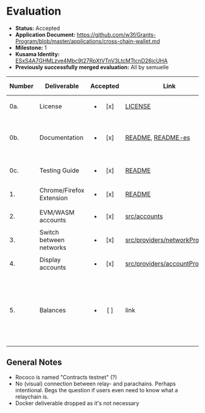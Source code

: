# Evaluation

- **Status:** Accepted
- **Application Document:** https://github.com/w3f/Grants-Program/blob/master/applications/cross-chain-wallet.md
- **Milestone:** 1
- **Kusama Identity:** [ESxS4A7GHMLzve4Mbc9t27RpXtVTnV3LtcMTtcnD26jcUHA](https://polkascan.io/pre/kusama/account/ESxS4A7GHMLzve4Mbc9t27RpXtVTnV3LtcMTtcnD26jcUHA)
- **Previously successfully merged evaluation:** All by semuelle

| Number | Deliverable | Accepted | Link | Evaluation Notes |
| ------ | ----------- | :------: | ---- |----------------- |
| 0a. | License | <ul><li>[x] </li></ul> | [LICENSE](https://github.com/blockcoders/kuma-wallet/blob/8ab34f8af7e0d4a314bbf4d63784b3d4aa39776d/LICENSE) | MIT |
| 0b. | Documentation | <ul><li>[x] </li></ul> | [README](https://github.com/blockcoders/kuma-wallet/blob/8ab34f8af7e0d4a314bbf4d63784b3d4aa39776d/README.md), [README-es](https://github.com/blockcoders/kuma-wallet/blob/8ab34f8af7e0d4a314bbf4d63784b3d4aa39776d/README-es.md) | Easy build and installation. Tested on Firefox. |
| 0c. | Testing Guide | <ul><li>[x] </li></ul> | [README](https://github.com/blockcoders/kuma-wallet#running-tests) | Coverage reported as >90%. |
| 1. | Chrome/Firefox Extension | <ul><li>[x] </li></ul> | [README](https://github.com/blockcoders/kuma-wallet/blob/8ab34f8af7e0d4a314bbf4d63784b3d4aa39776d/README.md#chrome-and-brave) | — |  
| 2. | EVM/WASM accounts | <ul><li>[x] </li></ul> | [src/accounts](https://github.com/blockcoders/kuma-wallet/blob/8ab34f8af7e0d4a314bbf4d63784b3d4aa39776d/src/accounts/AccountManager.ts) | — |
| 3. | Switch between networks | <ul><li>[x] </li></ul> | [src/providers/networkProvider](https://github.com/blockcoders/kuma-wallet/blob/8ab34f8af7e0d4a314bbf4d63784b3d4aa39776d/src/providers/networkProvider/NetworkProvider.tsx) | 11 networks currently. |
| 4. | Display accounts | <ul><li>[x] </li></ul> | [src/providers/accountProvider](https://github.com/blockcoders/kuma-wallet/blob/8ab34f8af7e0d4a314bbf4d63784b3d4aa39776d/src/providers/accountProvider/AccountProvider.tsx) | — |
| 5. | Balances | <ul><li>[ ] </li></ul> | link | 0.01 KSM don't show in the $ total. I suggest adding decimals for small amounts. |


## General Notes

- Rococo is named "Contracts testnet" (?)
- No (visual) connection between relay- and parachains. Perhaps intentional. Begs the question if users even need to know what a relaychain is.
- Docker deliverable dropped as it's not necessary
